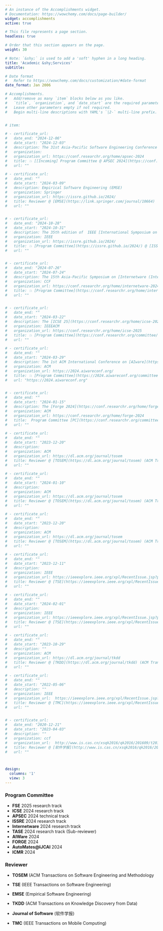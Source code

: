 ```yaml
---
# An instance of the Accomplishments widget.
# Documentation: https://wowchemy.com/docs/page-builder/
widget: accomplishments
active: true

# This file represents a page section.
headless: true

# Order that this section appears on the page.
weight: 30

# Note: `&shy;` is used to add a 'soft' hyphen in a long heading.
title: 'Academic &shy;Services'
subtitle: 

# Date format
#   Refer to https://wowchemy.com/docs/customization/#date-format
date_format: Jan 2006

# Accomplishments.
#   Add/remove as many `item` blocks below as you like.
#   `title`, `organization`, and `date_start` are the required parameters.
#   Leave other parameters empty if not required.
#   Begin multi-line descriptions with YAML's `|2-` multi-line prefix.


# item:

# - certificate_url: 
#   date_end: "2024-12-06"
#   date_start: "2024-12-03"
#   description: The 31st Asia-Pacific Software Engineering Conference (APSEC 2024) (https://conf.researchr.org/home/apsec-2024)
#   organization: 
#   organization_url: https://conf.researchr.org/home/apsec-2024
#   title: 💥 [[Incoming] Program Committee @ APSEC 2024](https://conf.researchr.org/committee/apsec-2024/apsec-2024-technical-track-program-committee) technical track
#   url: ""

# - certificate_url: 
#   date_end: ""
#   date_start: "2024-03-09"
#   description: Empirical Software Engineering (EMSE)
#   organization: Springer
#   organization_url: https://issre.github.io/2024/
#   title: Reviewer @ [EMSE](https://link.springer.com/journal/10664)
#   url: ""


# - certificate_url: 
#   date_end: "2024-10-28"
#   date_start: "2024-10-31"
#   description: The 35th edition of  IEEE [International Symposium on Software Reliability Engineering (ISSRE)](https://issre.github.io/2024/) 2024, will be held in Tsukuba, Japan, from October 28th to 31st.
#   organization: IEEE
#   organization_url: https://issre.github.io/2024/
#   title: 💥 [Program Committee](https://issre.github.io/2024/) @ [ISSRE 2024](https://conf.researchr.org/home/internetware-2024) resesarch track
#   url: ""


# - certificate_url: 
#   date_end: "2024-07-26"
#   date_start: "2024-07-24"
#   description: The 15th Asia-Pacific Symposium on [Internetware (Internetware 2024)](https://conf.researchr.org/home/internetware-2024) will take place in Macao, China on 24 – 26 July 2024.
#   organization: CCF
#   organization_url: https://conf.researchr.org/home/internetware-2024
#   title: 💥 [Program Committee](https://conf.researchr.org/home/internetware-2024) @ [Internetware 2024](https://conf.researchr.org/home/internetware-2024) resesarch track
#   url: ""


# - certificate_url: 
#   date_end: ""
#   date_start: "2024-03-22"
#   description: The [ICSE 25](https://conf.researchr.org/home/icse-2025) will be held April 26-May 4 2025 in Ottawa. Core conference days will be Wednesday April 30 to Friday May 2.
#   organization: IEEEACM
#   organization_url: https://conf.researchr.org/home/icse-2025
#   title: 💥 [Program Committee](https://conf.researchr.org/committee/icse-2025/icse-2025-research-track-research-track) @ [ICSE 25](https://conf.researchr.org/home/icse-2025) (The International Conference on Software Engineering) resesarch track
#   url: ""

# - certificate_url: 
#   date_end: ""
#   date_start: "2024-03-29"
#   description: The 1st ACM International Conference on [AIware](https://2024.aiwareconf.org) will be hosted on July 15th-16th, 2024, at Porto de Galinhas, Brazil, co-located with FSE'24.
#   organization: ACM
#   organization_url: https://2024.aiwareconf.org/
#   title: 💥 [Program Committee](https://2024.aiwareconf.org/committee/aiware-2024-papers-program-committee) @ [AIWare](https://2024.aiwareconf.org) (AI-powered software)
#   url: "https://2024.aiwareconf.org"


# - certificate_url: 
#   date_end: ""
#   date_start: "2024-01-15"
#   description: The [Forge 2024](https://conf.researchr.org/home/forge-2024) will be held on Sunday, April 14, 2024, in Lisbon, Portugal. Co-located with **ICSE 2024**. 
#   organization: ACM
#   organization_url: https://conf.researchr.org/home/forge-2024
#   title:  Program Committee [PC](https://conf.researchr.org/committee/forge-2024/forge-2024-papers-program-committee) @ [FORGE 24](https://conf.researchr.org/home/forge-2024) (Foundation Models and Software Engineering)
#   url: ""

# - certificate_url: 
#   date_end: ""
#   date_start: "2023-12-20"
#   description: 
#   organization: ACM
#   organization_url: https://dl.acm.org/journal/tosem
#   title: Reviewer @ [TOSEM](https://dl.acm.org/journal/tosem) (ACM Transactions on Software Engineering and Methodology
#   url: ""

# - certificate_url: 
#   date_end: ""
#   date_start: "2024-01-10"
#   description: 
#   organization: ACM
#   organization_url: https://dl.acm.org/journal/tosem
#   title: Reviewer @ [TOSEM](https://dl.acm.org/journal/tosem) (ACM Transactions on Software Engineering and Methodology
#   url: ""

# - certificate_url: 
#   date_end: ""
#   date_start: "2023-12-20"
#   description: 
#   organization: ACM
#   organization_url: https://dl.acm.org/journal/tosem
#   title: Reviewer @ [TOSEM](https://dl.acm.org/journal/tosem) (ACM Transactions on Software Engineering and Methodology
#   url: ""

# - certificate_url: 
#   date_end: ""
#   date_start: "2023-12-11"
#   description: 
#   organization: IEEE
#   organization_url: https://ieeexplore.ieee.org/xpl/RecentIssue.jsp?punumber=32
#   title: Reviewer @ [TSE](https://ieeexplore.ieee.org/xpl/RecentIssue.jsp?punumber=32) (IEEE Transactions on Software Engineering)
#   url: ""

# - certificate_url: 
#   date_end: ""
#   date_start: "2024-02-01"
#   description: 
#   organization: IEEE
#   organization_url: https://ieeexplore.ieee.org/xpl/RecentIssue.jsp?punumber=32
#   title: Reviewer @ [TSE](https://ieeexplore.ieee.org/xpl/RecentIssue.jsp?punumber=32) (IEEE Transactions on Software Engineering)
#   url: ""

# - certificate_url: 
#   date_end: ""
#   date_start: "2023-10-29"
#   description: ""
#   organization: ACM
#   organization_url: https://dl.acm.org/journal/tkdd
#   title: Reviewer @ [TKDD](https://dl.acm.org/journal/tkdd) (ACM Transactions on Knowledge Discovery from Data)
#   url: ""

# - certificate_url: 
#   date_end: ""
#   date_start: "2022-05-06"
#   description: ""
#   organization: IEEE
#   organization_url:  https://ieeexplore.ieee.org/xpl/RecentIssue.jsp?punumber=7755
#   title: Reviewer @ [TMC](https://ieeexplore.ieee.org/xpl/RecentIssue.jsp?punumber=7755) (IEEE Transactions on Mobile Computing)
#   url: ""


# - certificate_url: 
#   date_end: "2020-12-21"
#   date_start: "2023-04-03"
#   description: ""
#   organization: ccf
#   organization_url:  http://www.is.cas.cn/xsqk2016/qk2016/201609/t20160929_4671003.html
#   title: Reviewer @ [软件学报](http://www.is.cas.cn/xsqk2016/qk2016/201609/t20160929_4671003.html) (Journal of Software)
#   url: ""



design:
  columns: '1' 
  view: 3
---
```




### **Program Committee**
- **FSE** 2025 research track
- **ICSE** 2024 research track
- **APSEC** 2024 technical track
- **ISSRE** 2024 research track
- **Internetware** 2024 research track
- **TASE** 2024 research track (Sub-reviewer)
- **AIWare** 2024 
- **FORGE** 2024
- **AutoMates@IJCAI** 2024
- **ICMR** 2024

### **Reviewer**

- **TOSEM** (ACM Transactions on Software Engineering and Methodology

- **TSE** (IEEE Transactions on Software Engineering)

- **EMSE** (Empirical Software Engineering)

- **TKDD** (ACM Transactions on Knowledge Discovery from Data)

- **Journal of Software** (软件学报)

- **TMC** (IEEE Transactions on Mobile Computing)

  
